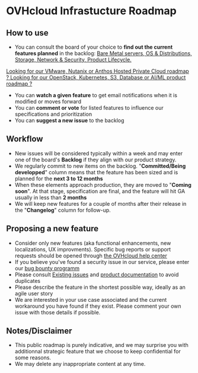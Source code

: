 # OVHcloud Infrastucture Roadmap

## How to use
- You can consult the board of your choice to **find out the current features planned** in the backlog:
[Bare Metal servers, ](https://github.com/ovh/infrastructure-roadmap/projects/1 "Bare Metal servers") [ OS & Distributions, ](https://github.com/ovh/infrastructure-roadmap/projects/2 "OS & Distributions")[ Storage, ](https://github.com/ovh/infrastructure-roadmap/projects/3 "Storage")
[ Network & Security, ](https://github.com/ovh/infrastructure-roadmap/projects/4 "Network & Security")[ Product Lifecycle.](https://github.com/ovh/infrastructure-roadmap/projects/5 "Product Lifecycle")

[Looking for our VMware, Nutanix or Anthos Hosted Private Cloud roadmap ? ](https://github.com/ovh/hosted-private-cloud-roadmap "OVHcloud VMware, Nutanix and Anthos Hosted Private Cloud")
[Looking for our OpenStack, Kubernetes, S3, Database or AI/ML product roadmap ? ](https://github.com/ovh/public-cloud-roadmap "OVHcloud Public Cloud roadmap")

- You can **watch a given feature** to get email notifications when it is modified or moves forward
- You can **comment or vote** for listed features to influence our specifications and prioritization
- You can **suggest a new issue** to the backlog 

## Workflow
- New issues will be considered typically within a week and may enter one of the board's **Backlog** if they align with our product strategy.
- We regularly commit to new items on the backlog. "**Committed/Being developped**" column means that the feature has been sized and is planned for the **next 3 to 12 months**
- When these elements approach production, they are moved to "**Coming soon**". At that stage, specification are final, and the feature will hit GA usually in less than **2 months**
- We will keep new features for a couple of months after their release in the "**Changelog**" column for follow-up.

## Proposing a new feature
- Consider only new features (aka functional enhancements, new localizations, UX improvments). Specific bug reports or support requests should be opened through  [the OVHcloud help center](https://help.ovhcloud.com/en-ie/ "the OVHcloud help center")
- If you believe you've found a security issue in our service, please enter our [bug bounty programm ](https://yeswehack.com/programs/ovh#rules "bug bounty programm ")
- Please consult [Existing issues](https://github.com/ovh/infrastructure-roadmap/issues "Existing issues") and [product documentation](https://docs.ovh.com/gb/en/ "product documentation") to avoid duplicates
- Please describe the feature in the shortest possible way, ideally as an agile user story
- We are interested in your use case associated and the current workaround you have found if they exist. Please comment your own issue with those details if possible. 

## Notes/Disclaimer
- This public roadmap is purely indicative, and we may surprise you with additionnal strategic feature that we choose to keep confidential for some reasons.
- We may delete any inappropriate content at any time.
